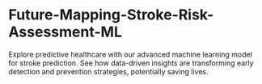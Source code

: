 # Future-Mapping-Stroke-Risk-Assessment-ML
Explore predictive healthcare with our advanced machine learning model for stroke prediction. See how data-driven insights are transforming early detection and prevention strategies, potentially saving lives.
